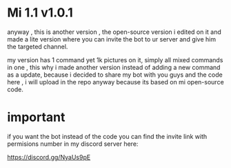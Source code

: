 # Mi 1.1 v1.0.1

anyway , this is another version , the open-source version i edited on it and made a lite version where you can invite the bot to ur server and give him the targeted channel.

my version has 1 command yet 1k pictures on it, simply all mixed commands in one , this why i made another version instead of adding a new command as a update, because i decided to share my bot with you guys and the code here , i will upload in the repo anyway because its based on mi open-source code.


# important

if you want the bot instead of the code you can find the invite link with permisions number in my discord server here:

https://discord.gg/NyaUs9pE

